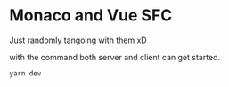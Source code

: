 # Monaco and Vue SFC

Just randomly tangoing with them xD

with the command both server and client can get started.

```
yarn dev
```